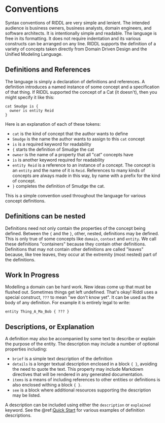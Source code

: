 # Conventions

Syntax conventions of RIDDL are very simple and lenient. 
The intended audience is business owners, business analysts, domain engineers,
and software architects. It is intentionally simple and 
readable. The language is free in its formatting. It does
not require indentation and its various constructs can be
arranged on any line.  RIDDL supports the definition of a
variety of concepts taken directly from Domain Driven Design
and the Unified Modeling Language. 

## Definitions and References
The language is simply a declaration of definitions and references. 
A definition introduces a named instance of some concept and a
specification of that thing. If RIDDL supported the concept of a
Cat (it doesn't), then you might specify it like this:
```text
cat Smudge is {
  owner is entity Reid
}
```
Here is an explanation of each of these tokens:

* `cat` is the  kind of concept that the author wants to define
* `Smudge` is the name the author wants to assign to this `cat` concept
* `is` is a required keyword for readability
* `{` starts the definition of Smudge the cat
* `owner` is the name of a property that all "cat" concepts have
* `is` is another keyword required for readability
* `entity Reid` is a reference to an instance of a concept. The concept is an
 `entity` and the name of it is `Reid`. References to many kinds of concepts
  are always made in this way, by name with a prefix for the kind of concept.
* `}` completes the definition of Smudge the cat.

This is a simple convention used throughout the language for various 
concept definitions.

## Definitions can be nested
Definitions need not only contain the properties of the concept being defined.
Between the `{` and the `}`, other, nested, definitions may be defined. This is
only true of some concepts like `domain`, `context` and `entity`.  We call 
these definitions "containers" because they contain other definitions. 
Definitions that may not contain other definitions are called "leaves"
because, like tree leaves, they occur at the extremity (most nested) part of
the definitions.

## Work In Progress
Modelling a domain can be hard work. New ideas come up that must be flushed
out.  Sometimes things get left undefined. That's okay! Riddl uses a special
construct, `???` to mean "we don't know yet". It can be used as the body of
any definition. For example it is entirely legal to write:
```text
entity Thing_A_Ma_Bob { ??? }
```

## Descriptions, or Explanation
A definition may also be accompanied by some text to describe or explain the
purpose of the entity.  The description may include a number of optional
properties including: 

* `brief` is a simple text description of the definition
* `details` is a longer textual description enclosed in a block `{ }`, 
avoiding the need to quote the text.  This property may include Markdown 
directives that will be rendered in any generated documentation.
* `items` is a means of including references to other entities or definitions 
is also enclosed withing a block `{ }`.  
* `see` is a block where additional resources supporting the description may 
be listed.
 
A description can be included using either the `description` or `explained` 
keyword.  See the @ref:[Quick Start](quickstart.md) for various examples 
of definition descriptions. 

